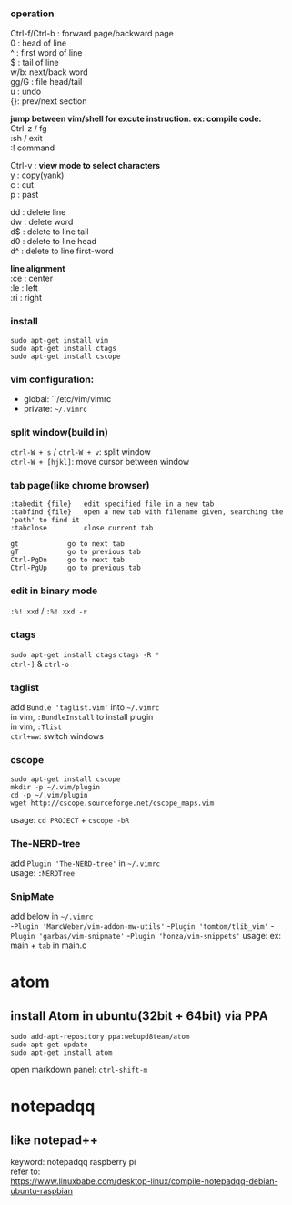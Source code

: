 ### operation
Ctrl-f/Ctrl-b : forward page/backward page  
0 : head of line   
^ : first word of line  
$ : tail of line  
w/b: next/back word    
gg/G : file head/tail  
u : undo  
{}: prev/next section  

**jump between vim/shell for excute instruction. ex: compile code.**  
Ctrl-z / fg  
:sh / exit  
:! command  

Ctrl-v : **view mode to select characters**  
y : copy(yank)  
c : cut  
p : past  

dd : delete line  
dw : delete word  
d$ : delete to line tail  
d0 : delete to line head  
d^ : delete to line first-word  

**line alignment**  
:ce : center  
:le : left  
:ri : right  

### install  
`sudo apt-get install vim`  
`sudo apt-get install ctags`  
`sudo apt-get install cscope`  


### vim configuration:  
- global: ``/etc/vim/vimrc
- private: ``~/.vimrc``


### split window(build in)
`ctrl-W + s` / `ctrl-W + v`: split window  
`ctrl-W + [hjkl]`: move cursor between window  


### tab page(like chrome browser)  
	:tabedit {file}   edit specified file in a new tab
	:tabfind {file}   open a new tab with filename given, searching the 'path' to find it
	:tabclose         close current tab

	gt            go to next tab
	gT            go to previous tab
	Ctrl-PgDn     go to next tab
	Ctrl-PgUp     go to previous tab

### edit in binary mode
`:%! xxd` / `:%! xxd -r`  


### ctags  
`sudo apt-get install ctags`
`ctags -R *`  
`ctrl-]` & `ctrl-o`  


### taglist  
add `Bundle 'taglist.vim'` into `~/.vimrc`  
in vim, `:BundleInstall` to install plugin  
in vim, `:Tlist`  
`ctrl+ww`: switch windows  


### cscope
```
sudo apt-get install cscope
mkdir -p ~/.vim/plugin
cd -p ~/.vim/plugin
wget http://cscope.sourceforge.net/cscope_maps.vim
```
usage: `cd PROJECT` +  `cscope -bR`  

### The-NERD-tree
add `Plugin 'The-NERD-tree'` in `~/.vimrc`  
usage: `:NERDTree`  


### SnipMate
add below in `~/.vimrc`  
-`Plugin 'MarcWeber/vim-addon-mw-utils'`
-`Plugin 'tomtom/tlib_vim'`
-`Plugin 'garbas/vim-snipmate'`
-`Plugin 'honza/vim-snippets'`
usage: ex: main + `tab` in main.c



# atom
## install Atom in ubuntu(32bit + 64bit) via PPA
```
sudo add-apt-repository ppa:webupd8team/atom
sudo apt-get update
sudo apt-get install atom
```
open markdown panel: `ctrl-shift-m`  

# notepadqq
## like notepad++
keyword: notepadqq raspberry pi  
refer to:  
https://www.linuxbabe.com/desktop-linux/compile-notepadqq-debian-ubuntu-raspbian  
